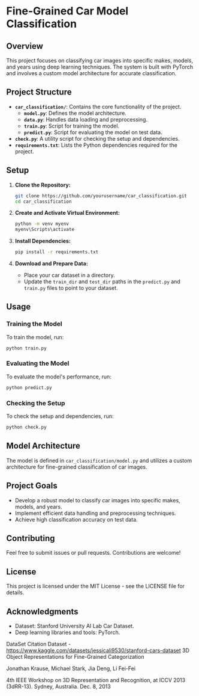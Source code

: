 
# Fine-Grained Car Model Classification

## Overview

This project focuses on classifying car images into specific makes, models, and years using deep learning techniques. The system is built with PyTorch and involves a custom model architecture for accurate classification.

## Project Structure

- **`car_classification/`**: Contains the core functionality of the project.
  - **`model.py`**: Defines the model architecture.
  - **`data.py`**: Handles data loading and preprocessing.
  - **`train.py`**: Script for training the model.
  - **`predict.py`**: Script for evaluating the model on test data.
- **`check.py`**: A utility script for checking the setup and dependencies.
- **`requirements.txt`**: Lists the Python dependencies required for the project.

## Setup

1. **Clone the Repository:**

   ```bash
   git clone https://github.com/yourusername/car_classification.git
   cd car_classification
   ```

2. **Create and Activate Virtual Environment:**

   ```bash
   python -m venv myenv
   myenv\Scripts\activate
   ```

3. **Install Dependencies:**

   ```bash
   pip install -r requirements.txt
   ```

4. **Download and Prepare Data:**

   - Place your car dataset in a directory.
   - Update the `train_dir` and `test_dir` paths in the `predict.py` and `train.py` files to point to your dataset.

## Usage

### Training the Model

To train the model, run:

```bash
python train.py
```

### Evaluating the Model

To evaluate the model's performance, run:

```bash
python predict.py
```

### Checking the Setup

To check the setup and dependencies, run:

```bash
python check.py
```

## Model Architecture

The model is defined in `car_classification/model.py` and utilizes a custom architecture for fine-grained classification of car images.

## Project Goals

- Develop a robust model to classify car images into specific makes, models, and years.
- Implement efficient data handling and preprocessing techniques.
- Achieve high classification accuracy on test data.

## Contributing

Feel free to submit issues or pull requests. Contributions are welcome!

## License

This project is licensed under the MIT License - see the LICENSE file for details.

## Acknowledgments

- Dataset: Stanford University AI Lab Car Dataset.
- Deep learning libraries and tools: PyTorch.


DataSet Citation
Dataset - https://www.kaggle.com/datasets/jessicali9530/stanford-cars-dataset
3D Object Representations for Fine-Grained Categorization

Jonathan Krause, Michael Stark, Jia Deng, Li Fei-Fei

4th IEEE Workshop on 3D Representation and Recognition, at ICCV 2013 (3dRR-13). Sydney, Australia. Dec. 8, 2013
